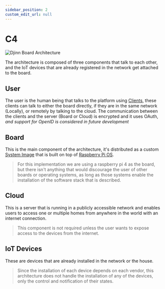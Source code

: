 ```yaml
---
sidebar_position: 2
custom_edit_url: null
---
```


# C4

![Djinn Board Architecture](/img/diagram/c4_diagram.png)

The architecture is composed of three components that talk to each other, and the IoT devices that are already registered in the network get attached to the board.

## User

The user is the human being that talks to the platform using [Clients](/docs/architecture/djinn-client/overview), these clients can talk to either the board directly, if they are in the same network (Locally), or remotely by talking to the cloud. The communication between the clients and the server (Board or Cloud) is encrypted and it uses OAuth, _and support for OpenID is considered in future development_

## Board

This is the main component of the architecture, it's distributed as a custom [System Image](https://www.pcmag.com/encyclopedia/term/system-image) that is built on top of [Raspberry Pi OS](https://www.raspberrypi.com/software/).

> For this implementation we are using a raspberry pi 4 as the board, but there isn't anything that would discourage the user of other boards or operating systems, as long as those systems enable the installation of the software stack that is described.

## Cloud

This is a server that is running in a publicly accessible network and enables users to access one or multiple homes from anywhere in the world with an internet connection.

> This component is not required unless the user wants to expose access to the devices from the internet.

## IoT Devices

These are devices that are already installed in the network or the house.

> Since the installation of each device depends on each vendor, this architecture does not handle the installation of any of the devices, only the control and notification of their states.
